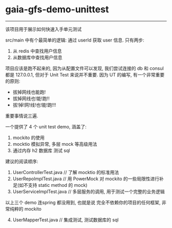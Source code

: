 # gaia-gfs-demo-unittest

---

该项目用于展示如何快速入手单元测试

src/main 中有个最简单的逻辑: 通过 userId 获取 user 信息. 只有两步:

1. 从 redis 中查找用户信息
2. 从数据库中查找用户信息

项目应该是跑不起来的, 因为从配置文件可以发现, 我们尝试连接的 db 和 consul 都是 127.0.0.1, 但对于 Unit Test 来说并不重要.
因为 UT 的编写, 有一个非常重要的原则:

* 拔掉网线也能跑!
* 拔掉网线也!能!跑!!
* 拔!掉!网!线!也!能!跑!!!

重要事情说三遍.

一个提供了 4 个 unit test demo, 涵盖了:

1. mockito 的使用
2. mocktio 模拟异常, 多层 mock 等高级用法
3. 通过内存 h2 数据库 测试 sql

建议的阅读顺序:

1. UserControllerTest.java // 了解 mocktio 的标准用法
2. UserRepoImplTest.java // 用 PowerMock 对 mockito 的一些局限性进行补足(如不支持 static method 的 mock)
3. UserServiceImplTest.java // 多层服务的调用, 用于测试一个完整的业务逻辑

以上三个 demo 连spring 都没用到, 也就是说 完全不依赖你的项目的任何框架, 非常纯粹的 mockito

4. UserMapperTest.java // 集成测试, 测试数据库的 sql